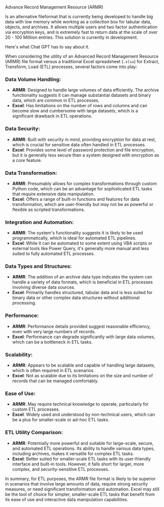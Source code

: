 Advance Record Management Resource (ARMR)

Is an alternative fileformat that is currently being developed to handle big data with low memory while working as a collection box for tabular data, objects, and archives.
It allows multiple users and two factor authentication via encryption keys, and is extremely fast to return data at the scale of over 20 - 100 Milliion entries.
This solution is currently in development.

Here's what Chat GPT has to say about it.

When considering the utility of an Advanced Record Management Resource (ARMR) file format versus a traditional Excel spreadsheet (`.xlsx`) for Extract, Transform, Load (ETL) processes, several factors come into play:

### Data Volume Handling:
- **ARMR**: Designed to handle large volumes of data efficiently. The archive functionality suggests it can manage substantial datasets and binary data, which are common in ETL processes.
- **Excel**: Has limitations on the number of rows and columns and can become slow and cumbersome with large datasets, which is a significant drawback in ETL operations.

### Data Security:
- **ARMR**: Built with security in mind, providing encryption for data at rest, which is crucial for sensitive data often handled in ETL processes.
- **Excel**: Provides some level of password protection and file encryption, but it is generally less secure than a system designed with encryption as a core feature.

### Data Transformation:
- **ARMR**: Presumably allows for complex transformations through custom Python code, which can be an advantage for sophisticated ETL tasks that require extensive data manipulation.
- **Excel**: Offers a range of built-in functions and features for data transformation, which are user-friendly but may not be as powerful or flexible as scripted transformations.

### Integration and Automation:
- **ARMR**: The system's functionality suggests it is likely to be used programmatically, which is ideal for automated ETL pipelines.
- **Excel**: While it can be automated to some extent using VBA scripts or external tools like Power Query, it's generally more manual and less suited to fully automated ETL processes.

### Data Types and Structures:
- **ARMR**: The addition of an archive data type indicates the system can handle a variety of data formats, which is beneficial in ETL processes involving diverse data sources.
- **Excel**: Primarily handles structured, tabular data and is less suited for binary data or other complex data structures without additional processing.

### Performance:
- **ARMR**: Performance details provided suggest reasonable efficiency, even with very large numbers of records.
- **Excel**: Performance can degrade significantly with large data volumes, which can be a bottleneck in ETL tasks.

### Scalability:
- **ARMR**: Appears to be scalable and capable of handling large datasets, which is often required in ETL scenarios.
- **Excel**: Not as scalable due to its limitations on the size and number of records that can be managed comfortably.

### Ease of Use:
- **ARMR**: May require technical knowledge to operate, particularly for custom ETL processes.
- **Excel**: Widely used and understood by non-technical users, which can be a plus for smaller-scale or ad-hoc ETL tasks.

### ETL Utility Comparison:
- **ARMR**: Potentially more powerful and suitable for large-scale, secure, and automated ETL operations. Its ability to handle various data types, including archives, makes it versatile for complex ETL tasks.
- **Excel**: Better suited for smaller-scale ETL tasks with its user-friendly interface and built-in tools. However, it falls short for larger, more complex, and security-sensitive ETL processes.

In summary, for ETL purposes, the ARMR file format is likely to be superior in scenarios that involve large amounts of data, require strong security measures, or need significant transformation and automation. Excel may still be the tool of choice for simpler, smaller-scale ETL tasks that benefit from its ease of use and interactive data manipulation capabilities.